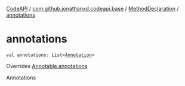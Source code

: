 [CodeAPI](../../index.md) / [com.github.jonathanxd.codeapi.base](../index.md) / [MethodDeclaration](index.md) / [annotations](.)

# annotations

`val annotations: List<`[`Annotation`](../-annotation/index.md)`>`

Overrides [Annotable.annotations](../-annotable/annotations.md)

Annotations

